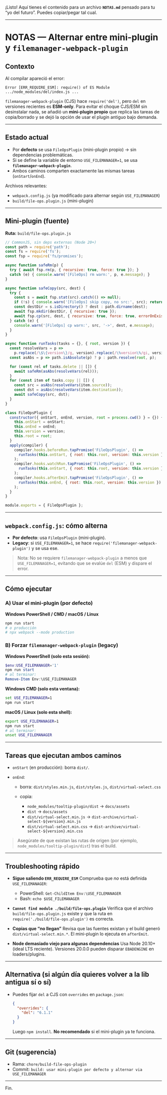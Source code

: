 ¡Listo! Aquí tienes el contenido para un archivo **`NOTAS.md`** pensado para tu “yo del futuro”. Puedes copiar/pegar tal cual.

---

# NOTAS — Alternar entre mini-plugin y `filemanager-webpack-plugin`

## Contexto

Al compilar apareció el error:

```
Error [ERR_REQUIRE_ESM]: require() of ES Module .../node_modules/del/index.js ...
```

`filemanager-webpack-plugin` (CJS) hace `require('del')`, pero `del` en versiones recientes es **ESM-only**. Para evitar el choque CJS/ESM sin desinstalar nada, se añadió un **mini-plugin propio** que replica las tareas de copia/borrado y se dejó la opción de usar el plugin antiguo bajo demanda.

---

## Estado actual

* Por **defecto** se usa `FileOpsPlugin` (mini-plugin propio) → sin dependencias problemáticas.
* Si se define la variable de entorno `USE_FILEMANAGER=1`, se usa **`filemanager-webpack-plugin`**.
* Ambos caminos comparten exactamente las mismas tareas (`onStart`/`onEnd`).

Archivos relevantes:

* `webpack.config.js` (ya modificado para alternar según `USE_FILEMANAGER`)
* `build/file-ops.plugin.js` (mini-plugin)

---

## Mini-plugin (fuente)

**Ruta:** `build/file-ops.plugin.js`

```js
// CommonJS, sin deps externas (Node 20+)
const path = require('path');
const fs = require('fs');
const fsp = require('fs/promises');

async function safeRm(p) {
  try { await fsp.rm(p, { recursive: true, force: true }); }
  catch (e) { console.warn('[FileOps] rm warn:', p, e.message); }
}

async function safeCopy(src, dest) {
  try {
    const s = await fsp.stat(src).catch(() => null);
    if (!s) { console.warn('[FileOps] skip copy, no src:', src); return; }
    const destDir = s.isDirectory() ? dest : path.dirname(dest);
    await fsp.mkdir(destDir, { recursive: true });
    await fsp.cp(src, dest, { recursive: true, force: true, errorOnExist: false });
  } catch (e) {
    console.warn('[FileOps] cp warn:', src, '->', dest, e.message);
  }
}

async function runTasks(tasks = {}, { root, version }) {
  const resolveVars = p =>
    p.replace(/\$\{version\}/g, version).replace(/\%version\%/gi, version);
  const asAbs = p => path.isAbsolute(p) ? p : path.resolve(root, p);

  for (const rel of tasks.delete || []) {
    await safeRm(asAbs(resolveVars(rel)));
  }
  for (const item of tasks.copy || []) {
    const src = asAbs(resolveVars(item.source));
    const dst = asAbs(resolveVars(item.destination));
    await safeCopy(src, dst);
  }
}

class FileOpsPlugin {
  constructor({ onStart, onEnd, version, root = process.cwd() } = {}) {
    this.onStart = onStart;
    this.onEnd = onEnd;
    this.version = version;
    this.root = root;
  }
  apply(compiler) {
    compiler.hooks.beforeRun.tapPromise('FileOpsPlugin', () =>
      runTasks(this.onStart, { root: this.root, version: this.version })
    );
    compiler.hooks.watchRun.tapPromise('FileOpsPlugin', () =>
      runTasks(this.onStart, { root: this.root, version: this.version })
    );
    compiler.hooks.afterEmit.tapPromise('FileOpsPlugin', () =>
      runTasks(this.onEnd, { root: this.root, version: this.version })
    );
  }
}

module.exports = { FileOpsPlugin };
```

---

## `webpack.config.js`: cómo alterna

* **Por defecto**: usa `FileOpsPlugin` (mini-plugin).
* **Legacy**: si `USE_FILEMANAGER=1`, se hace `require('filemanager-webpack-plugin')` y se usa ese.

> Nota: No se requiere `filemanager-webpack-plugin` a menos que `USE_FILEMANAGER=1`, evitando que se evalúe `del` (ESM) y dispare el error.

---

## Cómo ejecutar

### A) Usar el mini-plugin (por defecto)

**Windows PowerShell / CMD / macOS / Linux**

```bash
npm run start
# o producción
# npx webpack --mode production
```

### B) Forzar `filemanager-webpack-plugin` (legacy)

**Windows PowerShell (solo esta sesión):**

```powershell
$env:USE_FILEMANAGER='1'
npm run start
# al terminar:
Remove-Item Env:\USE_FILEMANAGER
```

**Windows CMD (solo esta ventana):**

```cmd
set USE_FILEMANAGER=1
npm run start
```

**macOS / Linux (solo esta shell):**

```bash
export USE_FILEMANAGER=1
npm run start
# al terminar:
unset USE_FILEMANAGER
```

---

## Tareas que ejecutan ambos caminos

* `onStart` (en producción): borra `dist/`.
* `onEnd`:

  * borra: `dist/styles.min.js`, `dist/styles.js`, `dist/virtual-select.css`
  * copia:

    * `node_modules/tooltip-plugin/dist` → `docs/assets`
    * `dist` → `docs/assets`
    * `dist/virtual-select.min.js` → `dist-archive/virtual-select-${version}.min.js`
    * `dist/virtual-select.min.css` → `dist-archive/virtual-select-${version}.min.css`

> Asegúrate de que existan las rutas de origen (por ejemplo, `node_modules/tooltip-plugin/dist`) tras el build.

---

## Troubleshooting rápido

* **Sigue saliendo `ERR_REQUIRE_ESM`**
  Comprueba que *no* está definida `USE_FILEMANAGER`:

  * PowerShell: `Get-ChildItem Env:\USE_FILEMANAGER`
  * Bash: `echo $USE_FILEMANAGER`
* **`Cannot find module ./build/file-ops.plugin`**
  Verifica que el archivo `build/file-ops.plugin.js` existe y que la ruta en `require('./build/file-ops.plugin')` es correcta.
* **Copias que “no llegan”**
  Revisa que las fuentes existan y el build generó `dist/virtual-select.min.*`. El mini-plugin lo ejecuta en `afterEmit`.
* **Node demasiado viejo para algunas dependencias**
  Usa Node 20.10+ (ideal LTS reciente). Versiones 20.0.0 pueden disparar `EBADENGINE` en loaders/plugins.

---

## Alternativa (si algún día quieres volver a la lib antigua sí o sí)

* Puedes fijar `del` a CJS con `overrides` en `package.json`:

  ```json
  {
    "overrides": {
      "del": "6.1.1"
    }
  }
  ```

  Luego `npm install`. **No recomendado** si el mini-plugin ya te funciona.

---

## Git (sugerencia)

* Rama: `chore/build-file-ops-plugin`
* Commit: `build: usar mini-plugin por defecto y alternar via USE_FILEMANAGER`

---

Fin.
